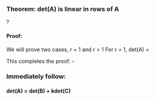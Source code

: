 ### Theorem:  det(A) is linear in rows of A
?
#### Proof: 
We will prove two cases, r = 1 and r > 1
For r = 1, det(A) = 

This completes the proof. $\square$

### Immediately follow:

#### det(A) = det(B) + kdet(C)